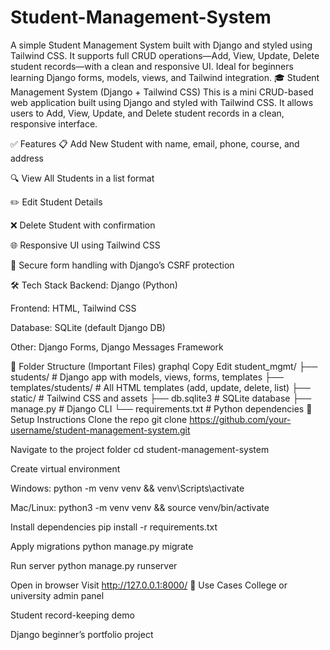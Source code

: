# Student-Management-System
A simple Student Management System built with Django and styled using Tailwind CSS. It supports full CRUD operations—Add, View, Update, Delete student records—with a clean and responsive UI. Ideal for beginners learning Django forms, models, views, and Tailwind integration.
🎓 Student Management System (Django + Tailwind CSS)
This is a mini CRUD-based web application built using Django and styled with Tailwind CSS. It allows users to Add, View, Update, and Delete student records in a clean, responsive interface.

✅ Features
📋 Add New Student with name, email, phone, course, and address

🔍 View All Students in a list format

✏️ Edit Student Details

❌ Delete Student with confirmation

🌐 Responsive UI using Tailwind CSS

🔐 Secure form handling with Django’s CSRF protection

🛠️ Tech Stack
Backend: Django (Python)

Frontend: HTML, Tailwind CSS

Database: SQLite (default Django DB)

Other: Django Forms, Django Messages Framework

📂 Folder Structure (Important Files)
graphql
Copy
Edit
student_mgmt/
├── students/              # Django app with models, views, forms, templates
├── templates/students/    # All HTML templates (add, update, delete, list)
├── static/                # Tailwind CSS and assets
├── db.sqlite3             # SQLite database
├── manage.py              # Django CLI
└── requirements.txt       # Python dependencies
🚀 Setup Instructions
Clone the repo
git clone https://github.com/your-username/student-management-system.git

Navigate to the project folder
cd student-management-system

Create virtual environment

Windows: python -m venv venv && venv\Scripts\activate

Mac/Linux: python3 -m venv venv && source venv/bin/activate

Install dependencies
pip install -r requirements.txt

Apply migrations
python manage.py migrate

Run server
python manage.py runserver

Open in browser
Visit http://127.0.0.1:8000/
📌 Use Cases
College or university admin panel

Student record-keeping demo

Django beginner’s portfolio project
